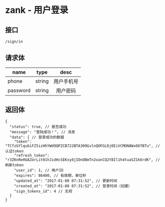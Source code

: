 # zank - 用户登录

## 接口
```
/sign/in
```

## 请求体
| name     | type     | desc     |
|----------|:--------:|:--------:|
| phone    | string   | 用户手机号|
| password | string   | 用户密码  |


## 返回体
```json5
{
  "status": true, // 是否成功
  "message": "登陆成功！", // 消息
  "data": { // 登录成功的数据
    "token": "TCfzGYlquGiFZ5izHhYWd9QPZCB722BTA309GvlnQOFGLDjOEiVCMON8WxOOfBTu", // 认证token
    "refresh_token": "r3ZKnReHUAZorLit01hJidHcSEKxy8jIOnOBmTn2oanCQ2Y8Il1h4tuaSZ1k6rdK", // 刷新token
    "user_id": 1, // 用户ID
    "expires": 86400, // 有效期，单位秒
    "updated_at": "2017-01-08 07:31:52", // 更新时间
    "created_at": "2017-01-08 07:31:52", // 登录时间（创建）
    "sign_tokens_id": 4 // 无视
  }
}
```
